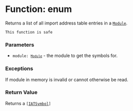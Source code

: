 # Function: enum

Returns a list of all import address table entries in a [`Module`](../modules/objects-module.md).

```admonish success title=""
This function is safe
```

### Parameters
- <code>module: [`Module`](../modules/objects-module.md)</code> - the module to get the symbols for.

### Exceptions
If module in memory is invalid or cannot otherwise be read.

### Return Value
Returns a <code>[[IATSymbol](./objects-iatsymbol.md)]</code>
